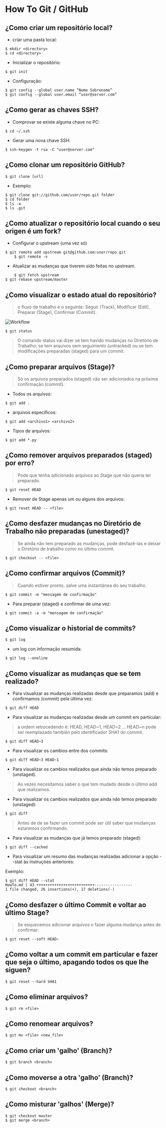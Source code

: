 How To Git / GitHub 
===================

¿Como criar um repositório local?
---------------------------------

- criar uma pasta local:

<!-- language: lang-bash -->

	$ mkdir <directory>
	$ cd <directory>

- Inicializar o repositório:

<!-- language: lang-bash -->

	$ git init

- Configuração:

<!-- language: lang-bash -->

	$ git config --global user.name “Nome Sobrenome”
	$ git config --global user.email “user@server.com”

¿Como gerar as chaves SSH?
--------------------------

- Comprovar se existe alguma chave no PC:

<!-- language: lang-bash -->

	$ cd ~/.ssh

- Gerar uma nova chave SSH:

<!-- language: lang-bash -->

	$ ssh-keygen -t rsa -C "user@server.com"

¿Como clonar um repositório GitHub?
-----------------------------------

<!-- language: lang-bash -->

	$ git clone [url]

- Exemplo:

<!-- language: lang-bash -->

	$ git clone git://github.com/user/repo.git folder
	$ cd folder
	$ ls -a
	$ ls .git

¿Como atualizar o repositório local cuando o seu origen é um fork?
------------------------------------------------------------------

- Configurar o upstream (uma vez só)

<!-- language: lang-bash -->

	$ git remote add upstream git@github.com:user/repo.git
        $ git remote -v

- Atualizar as mudanças que tiverem sido feitas no upstream.

<!-- language: lang-bash -->

        $ git fetch upstream
	$ git rebase upstream/master

¿Como visualizar o estado atual do repositório?
-----------------------------------------------

> o fluxo de trabalho é o seguinte:
> Seguir (Track), Modificar (Edit), Preparar (Stage), Confirmar (Commit).

![Workflow](workflow.png)

<!-- language: lang-bash -->

	$ git status

> O comando status vai dizer se tem havido mudanças no Diretório de
> Trabalho; se tem arquivos sem seguimento (untracked) ou se tem
> modificações preparadas (staged) para um commit.

¿Como preparar arquivos (Stage)?
--------------------------------

> Só os arquivos preparados (staged) vão ser adicionados na próxima
> confirmação (commit).

- Todos os arquivos:

<!-- language: lang-bash -->

	$ git add .

- arquivos específicos:

<!-- language: lang-bash -->

	$ git add <archivo1> <archivo2>

- Tipos de arquivos:

<!-- language: lang-bash -->

	$ git add *.py

¿Como remover arquivos preparados (staged) por erro?
----------------------------------------------------

> Pode que tenha adicionado arquivos ao Stage que não queria ter preparado.

<!-- language: lang-bash -->

	$ git reset HEAD

- Remover de Stage apenas um ou alguns dos arquivos:

<!-- language: lang-bash -->

	$ git reset HEAD -- <file>

¿Como desfazer mudanças no Diretório de Trabalho não preparadas (unestaged)?
----------------------------------------------------------------------------

> Se ainda não tem preparado as mudanças, pode desfazê-las e deixar o
> Diretório de trabalho como no último commit.

<!-- language: lang-bash -->

	$ git checkout -- <file>

¿Como confirmar arquivos (Commit)?
----------------------------------

> Cuando estiver pronto, salve uma instantánea do seu trabalho.

<!-- language: lang-bash -->

	$ git commit -m "mensagem de confirmação"

- Para preparar (staged) e confirmar de uma vez:

<!-- language: lang-bash -->

	$ git commit -a -m "mensagem de confirmação"

¿Como visualizar o historial de commits?
----------------------------------------

<!-- language: lang-bash -->

	$ git log

- um log con informação resumida:

<!-- language: lang-bash -->

	$ git log --oneline

¿Como visualizar as mudanças que se tem realizado?
--------------------------------------------------

- Para visualizar as mudanças realizadas desde que preparamos (add) e confirmamos (commit) pela última vez:

<!-- language: lang-bash -->

	$ git diff HEAD

- Para visualizar as mudanças realizadas desde um commit em particular:

> a ordem retrocedendo é: HEAD, HEAD~1, HEAD~2 ...
> HEAD~n pode ser reemplazado también pelo identificador SHA1 do commit.

<!-- language: lang-bash -->

	$ git diff HEAD~3

- Para visualizar os cambios entre dos commits:

<!-- language: lang-bash -->

	$ git diff HEAD~3 HEAD~1

- Para visualizar os cambios realizados que ainda não temos preparado (unstaged).

> As vezes necesitamos saber o que tem mudado desde o último add que realizamos.

- Para visualizar os cambios realizados que ainda não temos preparado (unstaged):

<!-- language: lang-bash -->

	$ git diff

> Antes de de se fazer um commit pode ser útil saber que mudanças estaremos
> confirmando.

- Para visualizar as mudanças que já temos preparado (staged):

<!-- language: lang-bash -->

	$ git diff --cached

- Para visualizar um resumo das mudanças realizadas adicionar a opção
  --stat às instruções anteriores:

Exemplo:

<!-- language: lang-bash -->

	$ git diff HEAD --stat
	HowTo.md | 43 ++++++++++++++++++++++++++-----------------
 	1 file changed, 26 insertions(+), 17 deletions(-)

¿Como desfazer o último Commit e voltar ao último Stage?
--------------------------------------------------------

> Se esquecemos adicionar arquivos o fazer alguma mudança antes de confirmar:

<!-- language: lang-bash -->

	$ git reset --soft HEAD~

¿Como voltar a um commit em particular e fazer que seja o último, apagando todos os que lhe siguen?
----------------------------------------------------------------------------------------------------

<!-- language: lang-bash -->

	$ git reset --hard SHA1

¿Como eliminar arquivos?
------------------------

<!-- language: lang-bash -->

	$ git rm <file>

¿Como renomear arquivos?
------------------------

<!-- language: lang-bash -->

	$ git mv <file> <new_file>

¿Como criar um 'galho' (Branch)?
--------------------------------

<!-- language: lang-bash -->

	$ git branch <branch>

¿Como moverse a otra 'galho' (Branch)?
--------------------------------------

<!-- language: lang-bash -->

	$ git checkout <branch>

¿Como misturar 'galhos' (Merge)?
--------------------------------

<!-- language: lang-bash -->

	$ git checkout master
	$ git merge <branch>


